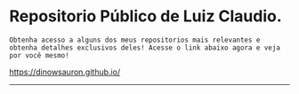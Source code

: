# Repositorio Público de Luiz Claudio.
    Obtenha acesso a alguns dos meus repositorios mais relevantes e obtenha detalhes exclusivos deles! Acesse o link abaixo agora e veja por você mesmo!

https://dinowsauron.github.io/ 

---
